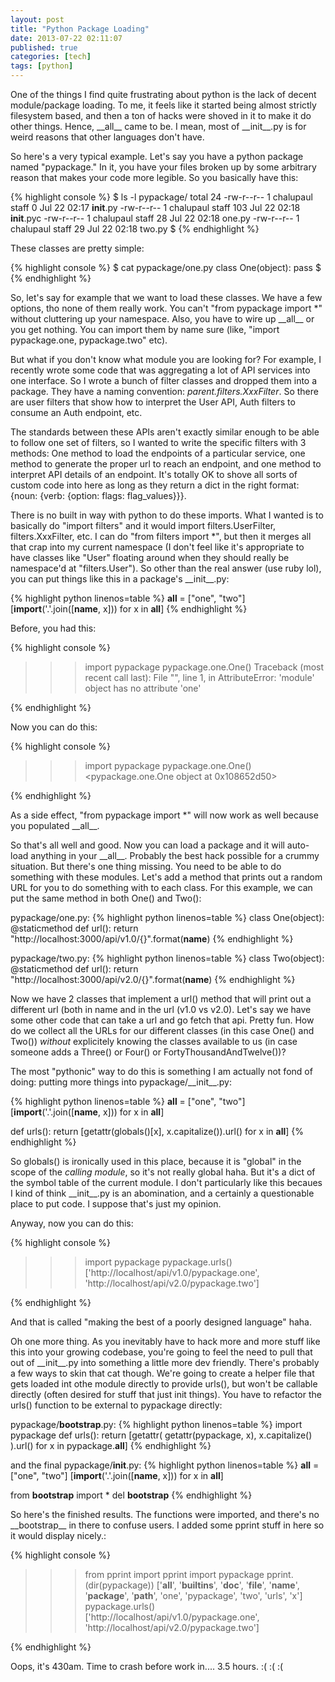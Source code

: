 ```yaml
---
layout: post
title: "Python Package Loading"
date: 2013-07-22 02:11:07
published: true
categories: [tech]
tags: [python]
---
```


One of the things I find quite frustrating about python is the lack of decent module/package loading. To me, it feels like it started being almost strictly filesystem based, and then a ton of hacks were shoved in it to make it do other things. Hence, \_\_all\_\_ came to be. I mean, most of \_\_init\_\_.py is for weird reasons that other languages don't have.

So here's a very typical example. Let's say you have a python package named "pypackage." In it, you have your files broken up by some arbitrary reason that makes your code more legible. So you basically have this:

{% highlight console %}
$ ls -l pypackage/
total 24
-rw-r--r--  1 chalupaul  staff    0 Jul 22 02:17 __init__.py
-rw-r--r--  1 chalupaul  staff  103 Jul 22 02:18 __init__.pyc
-rw-r--r--  1 chalupaul  staff   28 Jul 22 02:18 one.py
-rw-r--r--  1 chalupaul  staff   29 Jul 22 02:18 two.py
$
{% endhighlight %}

These classes are pretty simple:

{% highlight console %}
$ cat pypackage/one.py
class One(object):
    pass
$
{% endhighlight %}

So, let's say for example that we want to load these classes. We have a few options, tho none of them really work. You can't "from pypackage import \*" without cluttering up your namespace. Also, you have to wire up \_\_all\_\_ or you get nothing. You can import them by name sure (like, "import pypackage.one, pypackage.two" etc). 

But what if you don't know what module you are looking for? For example, I recently wrote some code that was aggregating a lot of API services into one interface. So I wrote a bunch of filter classes and dropped them into a package. They have a naming convention: _parent.filters.XxxFilter_. So there are user filters that show how to interpret the User API, Auth filters to consume an Auth endpoint, etc. 

The standards between these APIs aren't exactly similar enough to be able to follow one set of filters, so I wanted to write the specific filters with 3 methods: One method to load the endpoints of a particular service, one method to generate the proper url to reach an endpoint, and one method to interpret API details of an endpoint. It's totally OK to shove all sorts of custom code into here as long as they return a dict in the right format: {noun: {verb: {option: flags: flag_values}}}.

There is no built in way with python to do these imports. What I wanted is to basically do "import filters" and it would import filters.UserFilter, filters.XxxFilter, etc. I can do "from filters import \*", but then it merges all that crap into my current namespace (I don't feel like it's appropriate to have classes like "User" floating around when they should really be namespace'd at "filters.User"). So other than the real answer (use ruby lol), you can put things like this in a package's \_\_init\_\_.py:

{% highlight python linenos=table %}
__all__ = ["one", "two"]
[__import__('.'.join([__name__, x])) for x in __all__]
{% endhighlight %}

Before, you had this:

{% highlight console %}
>>> import pypackage
>>> pypackage.one.One()
Traceback (most recent call last):
  File "<stdin>", line 1, in <module>
AttributeError: 'module' object has no attribute 'one'
>>>
{% endhighlight %}

Now you can do this:

{% highlight console %}
>>> import pypackage
>>> pypackage.one.One()
<pypackage.one.One object at 0x108652d50>
>>>
{% endhighlight %}

As a side effect, "from pypackage import \*" will now work as well because you populated \_\_all\_\_.

So that's all well and good. Now you can load a package and it will auto-load anything in your \_\_all\_\_. Probably the best hack possible for a crummy situation. But there's one thing missing. You need to be able to do something with these modules. Let's add a method that prints out a random URL for you to do something with to each class. For this example, we can put the same method in both One() and Two():

pypackage/one.py:
{% highlight python linenos=table %}
class One(object):
    @staticmethod
    def url():
        return "http://localhost:3000/api/v1.0/{}".format(__name__)
{% endhighlight %}

pypackage/two.py:
{% highlight python linenos=table %}
class Two(object):
    @staticmethod
    def url():
        return "http://localhost:3000/api/v2.0/{}".format(__name__)
{% endhighlight %}

Now we have 2 classes that implement a url() method that will print out a different url (both in name and in the url (v1.0 vs v2.0). Let's say we have some other code that can take a url and go fetch that api. Pretty fun. How do we collect all the URLs for our different classes (in this case One() and Two()) _without_ explicitely knowing the classes available to us (in case someone adds a Three() or Four() or FortyThousandAndTwelve())?

The most "pythonic" way to do this is something I am actually not fond of doing: putting more things into pypackage/\_\_init\_\_.py:

{% highlight python linenos=table %}
__all__ = ["one", "two"]
[__import__('.'.join([__name__, x])) for x in __all__]

def urls():
    return [getattr(globals()[x], x.capitalize()).url()
            for x in __all__]
{% endhighlight %}

So globals() is ironically used in this place, because it is "global" in the scope of the _calling module_, so it's not really global haha. But it's a dict of the symbol table of the current module. I don't particularly like this becaues I kind of think \_\_init\_\_.py is an abomination, and a certainly a questionable place to put code. I suppose that's just my opinion.

Anyway, now you can do this:

{% highlight console %}
>>> import pypackage
>>> pypackage.urls()
['http://localhost/api/v1.0/pypackage.one', 'http://localhost/api/v2.0/pypackage.two']
>>>
{% endhighlight %}

And that is called "making the best of a poorly designed language" haha.

Oh one more thing. As you inevitably have to hack more and more stuff like this into your growing codebase, you're going to feel the need to pull that out of \_\_init\_\_.py into something a little more dev friendly. There's probably a few ways to skin that cat though. We're going to create a helper file that gets loaded int othe module directly to provide urls(), but won't be callable directly (often desired for stuff that just init things). You have to refactor the urls() function to be external to pypackage directly:

pypackage/__bootstrap__.py:
{% highlight python linenos=table %}
import pypackage
def urls():
    return [getattr(
                getattr(pypackage, x),
                x.capitalize()
            ).url()
            for x in pypackage.__all__]
{% endhighlight %}

and the final pypackage/__init__.py:
{% highlight python linenos=table %}
__all__ = ["one", "two"]
[__import__('.'.join([__name__, x])) for x in __all__]

from __bootstrap__ import *
del __bootstrap__
{% endhighlight %}

So here's the finished results. The functions were imported, and there's no \_\_bootstrap\_\_ in there to confuse users. I added some pprint stuff in here so it would display nicely.:

{% highlight console %}
>>> from pprint import pprint
>>> import pypackage
>>> pprint.(dir(pypackage))
['__all__',
 '__builtins__',
 '__doc__',
 '__file__',
 '__name__',
 '__package__',
 '__path__',
 'one',
 'pypackage',
 'two',
 'urls',
 'x']
>>> pypackage.urls()
['http://localhost/api/v1.0/pypackage.one', 'http://localhost/api/v2.0/pypackage.two']
>>>
{% endhighlight %}

Oops, it's 430am. Time to crash before work in.... 3.5 hours. :( :( :(